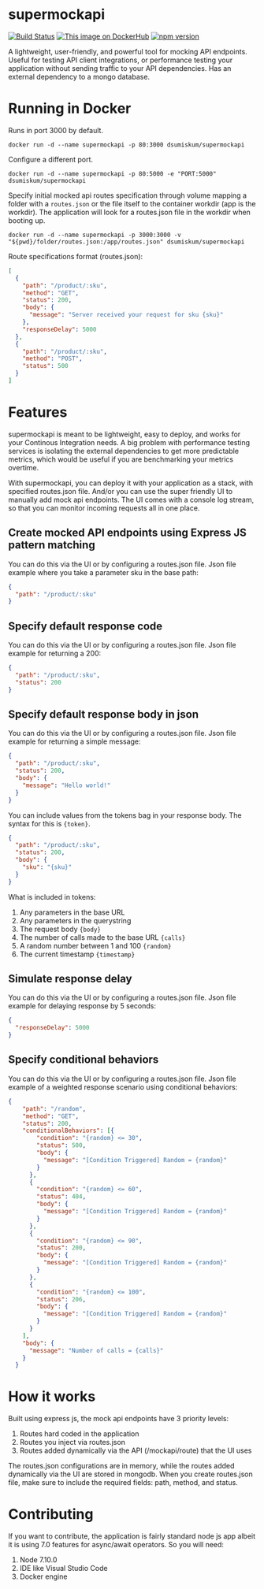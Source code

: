 # supermockapi
[![Build Status](https://travis-ci.org/gegana/supermockapi.svg?branch=master)](https://travis-ci.org/gegana/supermockapi)
[![This image on DockerHub](https://img.shields.io/docker/pulls/dsumiskum/supermockapi.svg)](https://hub.docker.com/r/dsumiskum/supermockapi/)
[![npm version](https://badge.fury.io/js/supermockapi.svg)](https://badge.fury.io/js/supermockapi)

A lightweight, user-friendly, and powerful tool for mocking API endpoints. Useful for testing API client integrations, or performance testing your application without sending traffic to your API dependencies.
Has an external dependency to a mongo database.

# Running in Docker
Runs in port 3000 by default.
```shell
docker run -d --name supermockapi -p 80:3000 dsumiskum/supermockapi
```
Configure a different port.
```shell
docker run -d --name supermockapi -p 80:5000 -e "PORT:5000" dsumiskum/supermockapi
```
Specify initial mocked api routes specification through volume mapping a folder with a `routes.json` or the file itself to the container workdir (app is the workdir).
The application will look for a routes.json file in the workdir when booting up.
```shell
docker run -d --name supermockapi -p 3000:3000 -v "${pwd}/folder/routes.json:/app/routes.json" dsumiskum/supermockapi
```
Route specifications format (routes.json):
```json
[
  {
    "path": "/product/:sku", 
    "method": "GET",
    "status": 200, 
    "body": {
      "message": "Server received your request for sku {sku}" 
    },
    "responseDelay": 5000 
  },
  {
    "path": "/product/:sku", 
    "method": "POST",
    "status": 500
  }
]
```

# Features
supermockapi is meant to be lightweight, easy to deploy, and works for your Continous Integration needs. A big problem with performance testing 
services is isolating the external dependencies to get more predictable metrics, which would be useful if you are benchmarking your metrics
overtime.

With supermockapi, you can deploy it with your application as a stack, with specified routes.json file. And/or you can use the super friendly UI to
manually add mock api endpoints. The UI comes with a console log stream, so that you can monitor incoming requests all in one place.

## Create mocked API endpoints using Express JS pattern matching
You can do this via the UI or by configuring a routes.json file. Json file example where you take a parameter sku in the base path:
```json
{
  "path": "/product/:sku"
}
```

## Specify default response code
You can do this via the UI or by configuring a routes.json file. Json file example for returning a 200:
```json
{
  "path": "/product/:sku",
  "status": 200
}
```

## Specify default response body in json
You can do this via the UI or by configuring a routes.json file. Json file example for returning a simple message:
```json
{
  "path": "/product/:sku",
  "status": 200,
  "body": {
    "message": "Hello world!"
  }
}
```
You can include values from the tokens bag in your response body. The syntax for this is `{token}`.
```json
{
  "path": "/product/:sku",
  "status": 200,
  "body": {
    "sku": "{sku}"
  }
}
```
What is included in tokens:
1. Any parameters in the base URL
2. Any parameters in the querystring
3. The request body `{body}`
4. The number of calls made to the base URL `{calls}`
5. A random number between 1 and 100 `{random}`
6. The current timestamp `{timestamp}`

## Simulate response delay
You can do this via the UI or by configuring a routes.json file. Json file example for delaying response by 5 seconds:
```json
{
  "responseDelay": 5000
}
```

## Specify conditional behaviors
You can do this via the UI or by configuring a routes.json file. Json file example of a weighted response scenario using conditional behaviors:
```json
{
    "path": "/random",
    "method": "GET",
    "status": 200,
    "conditionalBehaviors": [{
        "condition": "{random} <= 30",
        "status": 500,
        "body": {
          "message": "[Condition Triggered] Random = {random}"
        }
      },
      {
        "condition": "{random} <= 60",
        "status": 404,
        "body": {
          "message": "[Condition Triggered] Random = {random}"
        }
      },
      {
        "condition": "{random} <= 90",
        "status": 200,
        "body": {
          "message": "[Condition Triggered] Random = {random}"
        }
      },
      {
        "condition": "{random} <= 100",
        "status": 206,
        "body": {
          "message": "[Condition Triggered] Random = {random}"
        }
      }
    ],
    "body": {
      "message": "Number of calls = {calls}"
    }
  }
```

# How it works
Built using express js, the mock api endpoints have 3 priority levels:
1. Routes hard coded in the application
2. Routes you inject via routes.json
3. Routes added dynamically via the API (/mockapi/route) that the UI uses

The routes.json configurations are in memory, while the routes added dynamically via the UI are stored in mongodb.
When you create routes.json file, make sure to include the required fields: path, method, and status.

# Contributing
If you want to contribute, the application is fairly standard node js app albeit it is using 7.0 features for async/await operators. So you will need:
1. Node 7.10.0
2. IDE like Visual Studio Code
3. Docker engine
